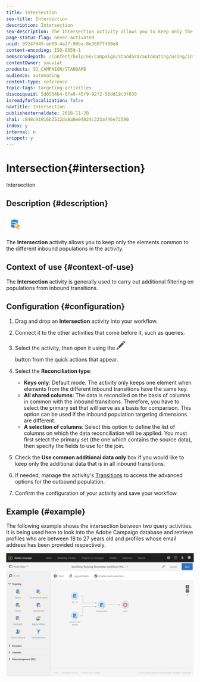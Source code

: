 ```yaml
---
title: Intersection
seo-title: Intersection
description: Intersection
seo-description: The Intersection activity allows you to keep only the elements common to the different inbound populations in the activity.
page-status-flag: never-activated
uuid: 9924f945-ab09-4a27-90ba-8e3607ff88e8
content-encoding: ISO-8859-1
aemsrcnodepath: /content/help/en/campaign/standard/automating/using/intersection
contentOwner: sauviat
products: SG_CAMPAIGN/STANDARD
audience: automating
content-type: reference
topic-tags: targeting-activities
discoiquuid: 5d0554b4-0fa9-45f9-92f2-58dd19c3f030
isreadyforlocalization: false
navTitle: Intersection
publishexternaldate: 2018-11-20
sha1: c848c91916b3512da8a0e04824c323af46e72590
index: y
internal: n
snippet: y
---
```


# Intersection{#intersection}

Intersection

## Description {#description}

![](assets/intersection.png)

The **Intersection** activity allows you to keep only the elements common to the different inbound populations in the activity.

## Context of use {#context-of-use}

The **Intersection** activity is generally used to carry out additional filtering on populations from inbound transitions.

## Configuration {#configuration}

1. Drag and drop an **Intersection** activity into your workflow.
1. Connect it to the other activities that come before it, such as queries.
1. Select the activity, then open it using the  ![](assets/edit_darkgrey-24px.png)

   button from the quick actions that appear.
1. Select the **Reconciliation type**:

    * **Keys only**: Default mode. The activity only keeps one element when elements from the different inbound transitions have the same key.
    * **All shared columns**: The data is reconciled on the basis of columns in common with the inbound transitions. Therefore, you have to select the primary set that will serve as a basis for comparison. This option can be used if the inbound population targeting dimensions are different.
    * **A selection of columns**: Select this option to define the list of columns on which the data reconciliation will be applied. You must first select the primary set (the one which contains the source data), then specify the fields to use for the join.

1. Check the **Use common additional data only** box if you would like to keep only the additional data that is in all inbound transitions.
1. If needed, manage the activity's [Transitions](../../automating/using/executing-a-workflow.md#managing-an-activity-s-outbound-transitions) to access the advanced options for the outbound population.
1. Confirm the configuration of your activity and save your workflow.

## Example {#example}

The following example shows the intersection between two query activities. It is being used here to look into the Adobe Campaign database and retrieve profiles who are between 18 to 27 years old and profiles whose email address has been provided respectively.

![](assets/wkf_intersection_example.png)

